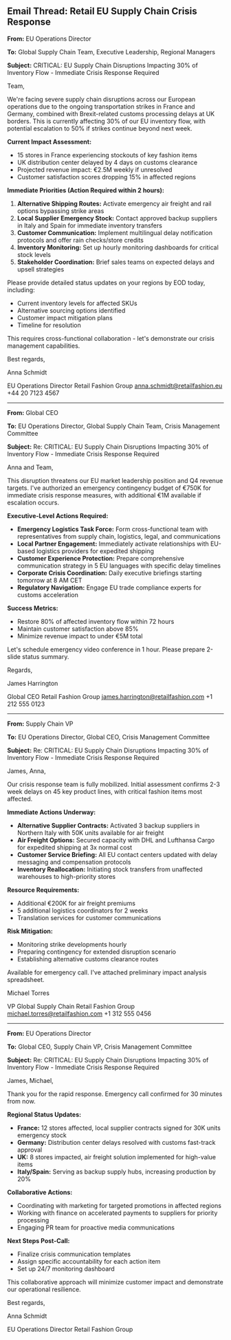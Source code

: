 ## Email Thread: Retail EU Supply Chain Crisis Response

**From:** EU Operations Director

**To:** Global Supply Chain Team, Executive Leadership, Regional Managers

**Subject:** CRITICAL: EU Supply Chain Disruptions Impacting 30% of Inventory Flow - Immediate Crisis Response Required

Team,

We're facing severe supply chain disruptions across our European operations due to the ongoing transportation strikes in France and Germany, combined with Brexit-related customs processing delays at UK borders. This is currently affecting 30% of our EU inventory flow, with potential escalation to 50% if strikes continue beyond next week.

**Current Impact Assessment:**
- 15 stores in France experiencing stockouts of key fashion items
- UK distribution center delayed by 4 days on customs clearance
- Projected revenue impact: €2.5M weekly if unresolved
- Customer satisfaction scores dropping 15% in affected regions

**Immediate Priorities (Action Required within 2 hours):**

1. **Alternative Shipping Routes:** Activate emergency air freight and rail options bypassing strike areas
2. **Local Supplier Emergency Stock:** Contact approved backup suppliers in Italy and Spain for immediate inventory transfers
3. **Customer Communication:** Implement multilingual delay notification protocols and offer rain checks/store credits
4. **Inventory Monitoring:** Set up hourly monitoring dashboards for critical stock levels
5. **Stakeholder Coordination:** Brief sales teams on expected delays and upsell strategies

Please provide detailed status updates on your regions by EOD today, including:
- Current inventory levels for affected SKUs
- Alternative sourcing options identified
- Customer impact mitigation plans
- Timeline for resolution

This requires cross-functional collaboration - let's demonstrate our crisis management capabilities.

Best regards,

Anna Schmidt

EU Operations Director
Retail Fashion Group
anna.schmidt@retailfashion.eu
+44 20 7123 4567

---

**From:** Global CEO

**To:** EU Operations Director, Global Supply Chain Team, Crisis Management Committee

**Subject:** Re: CRITICAL: EU Supply Chain Disruptions Impacting 30% of Inventory Flow - Immediate Crisis Response Required

Anna and Team,

This disruption threatens our EU market leadership position and Q4 revenue targets. I've authorized an emergency contingency budget of €750K for immediate crisis response measures, with additional €1M available if escalation occurs.

**Executive-Level Actions Required:**

- **Emergency Logistics Task Force:** Form cross-functional team with representatives from supply chain, logistics, legal, and communications
- **Local Partner Engagement:** Immediately activate relationships with EU-based logistics providers for expedited shipping
- **Customer Experience Protection:** Prepare comprehensive communication strategy in 5 EU languages with specific delay timelines
- **Corporate Crisis Coordination:** Daily executive briefings starting tomorrow at 8 AM CET
- **Regulatory Navigation:** Engage EU trade compliance experts for customs acceleration

**Success Metrics:**
- Restore 80% of affected inventory flow within 72 hours
- Maintain customer satisfaction above 85%
- Minimize revenue impact to under €5M total

Let's schedule emergency video conference in 1 hour. Please prepare 2-slide status summary.

Regards,

James Harrington

Global CEO
Retail Fashion Group
james.harrington@retailfashion.com
+1 212 555 0123

---

**From:** Supply Chain VP

**To:** EU Operations Director, Global CEO, Crisis Management Committee

**Subject:** Re: CRITICAL: EU Supply Chain Disruptions Impacting 30% of Inventory Flow - Immediate Crisis Response Required

James, Anna,

Our crisis response team is fully mobilized. Initial assessment confirms 2-3 week delays on 45 key product lines, with critical fashion items most affected.

**Immediate Actions Underway:**
- **Alternative Supplier Contracts:** Activated 3 backup suppliers in Northern Italy with 50K units available for air freight
- **Air Freight Options:** Secured capacity with DHL and Lufthansa Cargo for expedited shipping at 3x normal cost
- **Customer Service Briefing:** All EU contact centers updated with delay messaging and compensation protocols
- **Inventory Reallocation:** Initiating stock transfers from unaffected warehouses to high-priority stores

**Resource Requirements:**
- Additional €200K for air freight premiums
- 5 additional logistics coordinators for 2 weeks
- Translation services for customer communications

**Risk Mitigation:**
- Monitoring strike developments hourly
- Preparing contingency for extended disruption scenario
- Establishing alternative customs clearance routes

Available for emergency call. I've attached preliminary impact analysis spreadsheet.

Michael Torres

VP Global Supply Chain
Retail Fashion Group
michael.torres@retailfashion.com
+1 312 555 0456

---

**From:** EU Operations Director

**To:** Global CEO, Supply Chain VP, Crisis Management Committee

**Subject:** Re: CRITICAL: EU Supply Chain Disruptions Impacting 30% of Inventory Flow - Immediate Crisis Response Required

James, Michael,

Thank you for the rapid response. Emergency call confirmed for 30 minutes from now.

**Regional Status Updates:**
- **France:** 12 stores affected, local supplier contracts signed for 30K units emergency stock
- **Germany:** Distribution center delays resolved with customs fast-track approval
- **UK:** 8 stores impacted, air freight solution implemented for high-value items
- **Italy/Spain:** Serving as backup supply hubs, increasing production by 20%

**Collaborative Actions:**
- Coordinating with marketing for targeted promotions in affected regions
- Working with finance on accelerated payments to suppliers for priority processing
- Engaging PR team for proactive media communications

**Next Steps Post-Call:**
- Finalize crisis communication templates
- Assign specific accountability for each action item
- Set up 24/7 monitoring dashboard

This collaborative approach will minimize customer impact and demonstrate our operational resilience.

Best regards,

Anna Schmidt

EU Operations Director
Retail Fashion Group